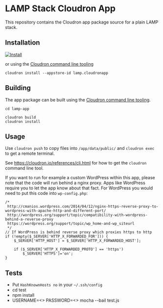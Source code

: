 # LAMP Stack Cloudron App

This repository contains the Cloudron app package source for a plain LAMP stack.

## Installation

[![Install](https://cloudron.io/img/button.svg)](https://cloudron.io/button.html?app=org.wordpress.cloudronapp)

or using the [Cloudron command line tooling](https://cloudron.io/references/cli.html)

```
cloudron install --appstore-id lamp.cloudronapp
```

## Building

The app package can be built using the [Cloudron command line tooling](https://cloudron.io/references/cli.html).

```
cd lamp-app

cloudron build
cloudron install
```

## Usage

Use `cloudron push` to copy files into `/app/data/public/` and `cloudron exec` to get a remote terminal.

See https://cloudron.io/references/cli.html for how to get the `cloudron` command line tool.

If you want to run for example a custom WordPress within this app, please note that the code will run behind a nginx proxy.
Apps like WordPress require you to let the app know about that fact.
For WordPress you would need to put this code into `wp-config.php`:

```
/*
 http://cmanios.wordpress.com/2014/04/12/nginx-https-reverse-proxy-to-wordpress-with-apache-http-and-different-port/
 http://wordpress.org/support/topic/compatibility-with-wordpress-behind-a-reverse-proxy
 https://wordpress.org/support/topic/wp_home-and-wp_siteurl
 */
// If WordPress is behind reverse proxy which proxies https to http
if (!empty($_SERVER['HTTP_X_FORWARDED_FOR'])) {
    $_SERVER['HTTP_HOST'] = $_SERVER['HTTP_X_FORWARDED_HOST'];

    if ($_SERVER['HTTP_X_FORWARDED_PROTO'] == 'https')
        $_SERVER['HTTPS']='on';
}
```

## Tests

* Put `HashKnownHosts no` in your `~/.ssh/config`
* cd test
* npm install
* USERNAME=<> PASSWORD=<> mocha --bail test.js

